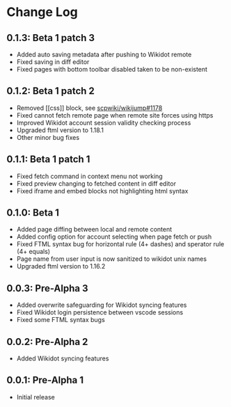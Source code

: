 # Change Log

## 0.1.3: Beta 1 patch 3

- Added auto saving metadata after pushing to Wikidot remote
- Fixed saving in diff editor
- Fixed pages with bottom toolbar disabled taken to be non-existent

## 0.1.2: Beta 1 patch 2

- Removed [[css]] block, see [scpwiki/wikijump#1178](https://github.com/scpwiki/wikijump/pull/1178)
- Fixed cannot fetch remote page when remote site forces using https
- Improved Wikidot account session validity checking process
- Upgraded ftml version to 1.18.1
- Other minor bug fixes

## 0.1.1: Beta 1 patch 1

- Fixed fetch command in context menu not working
- Fixed preview changing to fetched content in diff editor
- Fixed iframe and embed blocks not highlighting html syntax

## 0.1.0: Beta 1

- Added page diffing between local and remote content
- Added config option for account selecting when page fetch or push
- Fixed FTML syntax bug for horizontal rule (4+ dashes) and sperator rule (4+ equals)
- Page name from user input is now sanitized to wikidot unix names
- Upgraded ftml version to 1.16.2

## 0.0.3: Pre-Alpha 3

- Added overwrite safeguarding for Wikidot syncing features
- Fixed Wikidot login persistence between vscode sessions
- Fixed some FTML syntax bugs

## 0.0.2: Pre-Alpha 2

- Added Wikidot syncing features

## 0.0.1: Pre-Alpha 1

- Initial release